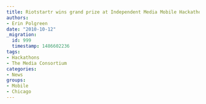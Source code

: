 ```yaml
---
title: Riotstartr wins grand prize at Independent Media Mobile Hackathon in Chicago
authors:
- Erin Polgreen
date: "2010-10-12"
_migration:
  id: 999
  timestamp: 1486602236
tags:
- Hackathons
- The Media Consortium
categories:
- News
groups:
- Mobile
- Chicago
---
```


